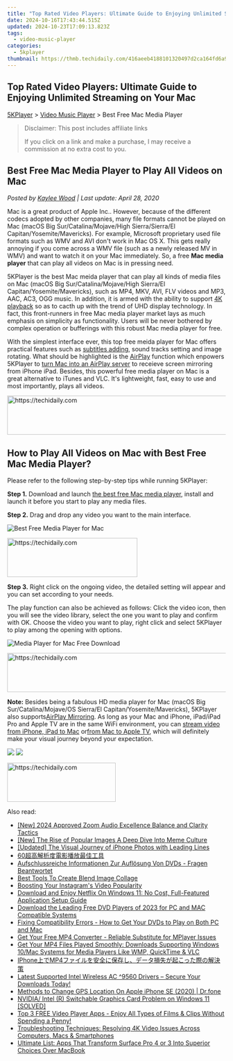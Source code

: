 ```yaml
---
title: "Top Rated Video Players: Ultimate Guide to Enjoying Unlimited Streaming on Your Mac"
date: 2024-10-16T17:43:44.515Z
updated: 2024-10-23T17:09:13.823Z
tags:
  - video-music-player
categories:
  - 5kplayer
thumbnail: https://thmb.techidaily.com/416aeeb4188101320497d2ca164fd6a9ed87803b69670867cf0671d294f1cd7b.jpg
---
```


## Top Rated Video Players: Ultimate Guide to Enjoying Unlimited Streaming on Your Mac

[5KPlayer](https://tools.techidaily.com/5kplayer/products/) \> [Video Music Player](https://tools.techidaily.com/5kplayer/video-music-player/) \> Best Free Mac Media Player

>  Disclaimer: This post includes affiliate links
>
>  If you click on a link and make a purchase, I may receive a commission at no extra cost to you.
>

## Best Free Mac Media Player to Play All Videos on Mac

 _Posted by [Kaylee Wood](https://www.quora.com/profile/Amanda-Hu-21) | Last update: April 28, 2020_

Mac is a great product of Apple Inc.. However, because of the different codecs adopted by other companies, many file formats cannot be played on Mac (macOS Big Sur/Catalina/Mojave/High Sierra/Sierra/El Capitan/Yosemite/Mavericks). For example, Microsoft proprietary used file formats such as WMV and AVI don't work in Mac OS X. This gets really annoying if you come across a WMV file (such as a newly released MV in WMV) and want to watch it on your Mac immediately. So, a free **Mac media player** that can play all videos on Mac is in pressing need.

5KPlayer is the best Mac meida player that can play all kinds of media files on Mac (macOS Big Sur/Catalina/Mojave/High Sierra/El Capitan/Yosemite/Mavericks), such as MP4, MKV, AVI, FLV videos and MP3, AAC, AC3, OGG music. In addition, it is armed with the ability to support [4K playback](https://tools.techidaily.com/5kplayer/video-music-player/) so as to cacth up with the trend of UHD display technology. In fact, this front-runners in free Mac media player market lays as much emphasis on simplicity as functionality. Users will be never bothered by complex operation or bufferings with this robust Mac media player for free. 

With the simplest interface ever, this top free meida player for Mac offers practical features such as [subtitles adding](https://tools.techidaily.com/5kplayer/video-music-player/), sound tracks setting and image rotating. What should be highlighted is the [AirPlay](https://tools.techidaily.com/5kplayer/airplay/) function which enpowers 5KPlayer to [turn Mac into an AirPlay server](https://tools.techidaily.com/5kplayer/airplay/) to receieve screen mirroring from iPhone iPad. Besides, this powerful free media player on Mac is a great alternative to iTunes and VLC. It's lightweight, fast, easy to use and most importantly, plays all videos.

<!-- affiliate ads begin -->
<a href="https://unicoeye.pxf.io/c/5597632/2134249/18498" target="_top" id="2134249">
  <img src="//a.impactradius-go.com/display-ad/18498-2134249" border="0" alt="https://techidaily.com" width="728" height="90"/>
</a>
<img height="0" width="0" src="https://unicoeye.pxf.io/i/5597632/2134249/18498" style="position:absolute;visibility:hidden;" border="0" />
<!-- affiliate ads end -->

## How to Play All Videos on Mac with Best Free Mac Media Player?

Please refer to the following step-by-step tips while running 5KPlayer:

**Step 1.** Download and launch [the best free Mac media player](https://tools.techidaily.com/5kplayer/products/), install and launch it before you start to play any media files.

**Step 2.** Drag and drop any video you want to the main interface.

![Best Free Media Player for Mac](https://www.5kplayer.com/video-music-player/img/youtube-0119-01.png) 

<!-- affiliate ads begin -->
<a href="https://aligracehair.sjv.io/c/5597632/2036481/19272" target="_top" id="2036481">
  <img src="//a.impactradius-go.com/display-ad/19272-2036481" border="0" alt="https://techidaily.com" width="300" height="90"/>
</a>
<img height="0" width="0" src="https://aligracehair.sjv.io/i/5597632/2036481/19272" style="position:absolute;visibility:hidden;" border="0" />
<!-- affiliate ads end -->

**Step 3.** Right click on the ongoing video, the detailed setting will appear and you can set according to your needs.

The play function can also be achieved as follows: Click the video icon, then you will see the video library, select the one you want to play and confirm with OK. Choose the video you want to play, right click and select 5KPlayer to play among the opening with options.

![Media Player for Mac Free Download](https://www.5kplayer.com/video-music-player/img/5kplayer-play-video-free.jpg) 

<!-- affiliate ads begin -->
<a href="https://imp.i357552.net/c/5597632/947750/11832" target="_top" id="947750">
  <img src="//a.impactradius-go.com/display-ad/11832-947750" border="0" alt="https://techidaily.com" width="728" height="90"/>
</a>
<img height="0" width="0" src="https://imp.i357552.net/i/5597632/947750/11832" style="position:absolute;visibility:hidden;" border="0" />
<!-- affiliate ads end -->

**Note:** Besides being a fabulous HD media player for Mac (macOS Big Sur/Catalina/Mojave/OS Sierra/El Capitan/Yosemite/Mavericks), 5KPlayer also supports[AirPlay Mirroring](https://tools.techidaily.com/5kplayer/airplay/). As long as your Mac and iPhone, iPad/iPad Pro and Apple TV are in the same WiFi environment, you can [stream video from iPhone, iPad to Mac](https://tools.techidaily.com/5kplayer/airplay/) or[from Mac to Apple TV](https://tools.techidaily.com/5kplayer/airplay/), which will definitely make your visual journey beyond your expectation.

[![](https://www.5kplayer.com/video-music-player/../button/freedownbackmac.png)](https://tools.techidaily.com/5kplayer/products/) [![](https://www.5kplayer.com/video-music-player/../button/freedownbackwin.png)](https://tools.techidaily.com/5kplayer/products/)

<!-- affiliate ads begin -->
<a href="https://aligracehair.sjv.io/c/5597632/2135354/19272" target="_top" id="2135354">
  <img src="//a.impactradius-go.com/display-ad/19272-2135354" border="0" alt="https://techidaily.com" width="250" height="90"/>
</a>
<img height="0" width="0" src="https://aligracehair.sjv.io/i/5597632/2135354/19272" style="position:absolute;visibility:hidden;" border="0" />
<!-- affiliate ads end -->

<ins class="adsbygoogle"
     style="display:block"
     data-ad-format="autorelaxed"
     data-ad-client="ca-pub-7571918770474297"
     data-ad-slot="1223367746"></ins>

<ins class="adsbygoogle"
     style="display:block"
     data-ad-client="ca-pub-7571918770474297"
     data-ad-slot="8358498916"
     data-ad-format="auto"
     data-full-width-responsive="true"></ins>

<span class="atpl-alsoreadstyle">Also read:</span>
<div><ul>
<li><a href="https://remote-screen-capture.techidaily.com/new-2024-approved-zoom-audio-excellence-balance-and-clarity-tactics/"><u>[New] 2024 Approved Zoom Audio Excellence Balance and Clarity Tactics</u></a></li>
<li><a href="https://some-skills.techidaily.com/new-the-rise-of-popular-images-a-deep-dive-into-meme-culture/"><u>[New] The Rise of Popular Images A Deep Dive Into Meme Culture</u></a></li>
<li><a href="https://fox-direct.techidaily.com/updated-the-visual-journey-of-iphone-photos-with-leading-lines/"><u>[Updated] The Visual Journey of iPhone Photos with Leading Lines</u></a></li>
<li><a href="https://video-ai-editor.techidaily.com/60/"><u>60超高解析度電影播放最佳工具</u></a></li>
<li><a href="https://some-knowledge.techidaily.com/aufschlussreiche-informationen-zur-auflosung-von-dvds-fragen-beantwortet/"><u>Aufschlussreiche Informationen Zur Auflösung Von DVDs - Fragen Beantwortet</u></a></li>
<li><a href="https://ai-editing-video.techidaily.com/best-tools-to-create-blend-image-collage/"><u>Best Tools To Create Blend Image Collage</u></a></li>
<li><a href="https://instagram-videos.techidaily.com/boosting-your-instagrams-video-popularity/"><u>Boosting Your Instagram's Video Popularity</u></a></li>
<li><a href="https://video-ai-editor.techidaily.com/download-and-enjoy-netflix-on-windows-11-no-cost-full-featured-application-setup-guide/"><u>Download and Enjoy Netflix On Windows 11: No Cost, Full-Featured Application Setup Guide</u></a></li>
<li><a href="https://video-ai-editor.techidaily.com/download-the-leading-free-dvd-players-of-2023-for-pc-and-mac-compatible-systems/"><u>Download the Leading Free DVD Players of 2023 for PC and MAC Compatible Systems</u></a></li>
<li><a href="https://video-ai-editor.techidaily.com/fixing-compatibility-errors-how-to-get-your-dvds-to-play-on-both-pc-and-mac/"><u>Fixing Compatibility Errors - How to Get Your DVDs to Play on Both PC and Mac</u></a></li>
<li><a href="https://video-ai-editor.techidaily.com/get-your-free-mp4-converter-reliable-substitute-for-mplayer-issues/"><u>Get Your Free MP4 Converter - Reliable Substitute for MPlayer Issues</u></a></li>
<li><a href="https://video-ai-editor.techidaily.com/get-your-mp4-files-played-smoothly-downloads-supporting-windows-10mac-systems-for-media-players-like-wmp-quicktime-and-vlc/"><u>Get Your MP4 Files Played Smoothly: Downloads Supporting Windows 10/Mac Systems for Media Players Like WMP, QuickTime & VLC</u></a></li>
<li><a href="https://tech-savvy.techidaily.com/1726028382025-iphonemp4/"><u>IPhone上でMP4ファイルを安全に保存し、データ損失が起こった際の解決策</u></a></li>
<li><a href="https://hardware-updates.techidaily.com/latest-supported-intel-wireless-ac-9560-drivers-secure-your-downloads-today/"><u>Latest Supported Intel Wireless AC ^9560 Drivers – Secure Your Downloads Today!</u></a></li>
<li><a href="https://fake-location.techidaily.com/methods-to-change-gps-location-on-apple-iphone-se-2020-drfone-by-drfone-virtual-ios/"><u>Methods to Change GPS Location On Apple iPhone SE (2020) | Dr.fone</u></a></li>
<li><a href="https://graphic-issues.techidaily.com/nvidia-intel-r-switchable-graphics-card-problem-on-windows-11-solved/"><u>NVIDIA/ Intel (R) Switchable Graphics Card Problem on Windows 11 [SOLVED]</u></a></li>
<li><a href="https://video-ai-editor.techidaily.com/top-3-free-video-player-apps-enjoy-all-types-of-films-and-clips-without-spending-a-penny/"><u>Top 3 FREE Video Player Apps - Enjoy All Types of Films & Clips Without Spending a Penny!</u></a></li>
<li><a href="https://video-ai-editor.techidaily.com/troubleshooting-techniques-resolving-4k-video-issues-across-computers-macs-and-smartphones/"><u>Troubleshooting Techniques: Resolving 4K Video Issues Across Computers, Macs & Smartphones</u></a></li>
<li><a href="https://video-ai-editor.techidaily.com/ultimate-list-apps-that-transform-surface-pro-4-or-3-into-superior-choices-over-macbook/"><u>Ultimate List: Apps That Transform Surface Pro 4 or 3 Into Superior Choices Over MacBook</u></a></li>
</ul></div>

